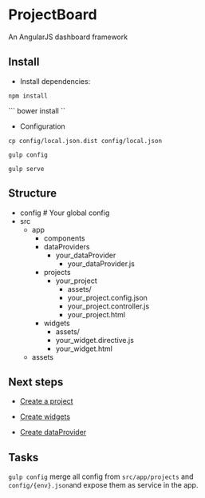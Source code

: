 # ProjectBoard

An AngularJS dashboard framework

## Install

- Install dependencies:

``` npm install ```

``` bower install ``

- Configuration

``` cp config/local.json.dist config/local.json ```

``` gulp config ```

``` gulp serve ```

## Structure

  - config # Your global config
  - src
    - app
        - components
        - dataProviders
            - your_dataProvider
                - your_dataProvider.js
        - projects
            - your_project
                - assets/
                - your_project.config.json
                - your_project.controller.js
                - your_project.html
        - widgets
            - assets/
            - your_widget.directive.js
            - your_widget.html
    - assets

## Next steps

- [Create a project](doc/project.md)

- [Create widgets](doc/widget.md)

- [Create dataProvider](doc/dataprovider.md)


## Tasks

``` gulp config ``` merge all config from ``` src/app/projects ``` and ``` config/{env}.json ```and expose them as service in the app.